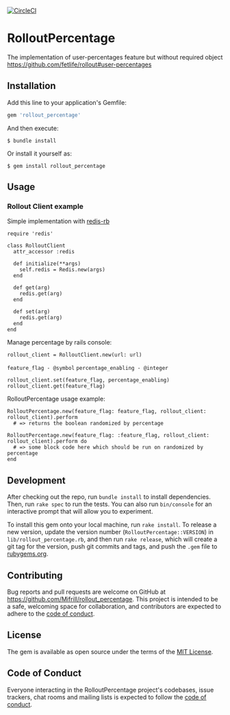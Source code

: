 [![CircleCI](https://circleci.com/gh/Mifrill/rollout_percentage.svg?style=svg)](https://app.circleci.com/pipelines/github/Mifrill/rollout_percentage)

# RolloutPercentage

The implementation of user-percentages feature but without required object
https://github.com/fetlife/rollout#user-percentages

## Installation

Add this line to your application's Gemfile:

```ruby
gem 'rollout_percentage'
```

And then execute:

    $ bundle install

Or install it yourself as:

    $ gem install rollout_percentage

## Usage

### Rollout Client example

Simple implementation with [redis-rb](https://github.com/redis/redis-rb)

    require 'redis'
    
    class RolloutClient
      attr_accessor :redis
    
      def initialize(**args)
        self.redis = Redis.new(args)
      end
    
      def get(arg)
        redis.get(arg)
      end

      def set(arg)
        redis.get(arg)
      end
    end

Manage percentage by rails console:

    rollout_client = RolloutClient.new(url: url)

`feature_flag - @symbol`
`percentage_enabling - @integer`

    rollout_client.set(feature_flag, percentage_enabling)
    rollout_client.get(feature_flag)

RolloutPercentage usage example:

    RolloutPercentage.new(feature_flag: feature_flag, rollout_client: rollout_client).perform
      # => returns the boolean randomized by percentage

    RolloutPercentage.new(feature_flag: :feature_flag, rollout_client: rollout_client).perform do
      # => some block code here which should be run on randomized by percentage
    end

## Development

After checking out the repo, run `bundle install` to install dependencies. Then, run `rake spec` to run the tests. You can also run `bin/console` for an interactive prompt that will allow you to experiment.

To install this gem onto your local machine, run `rake install`. To release a new version, update the version number (`RolloutPercentage::VERSION`) in `lib/rollout_percentage.rb`, and then run `rake release`, which will create a git tag for the version, push git commits and tags, and push the `.gem` file to [rubygems.org](https://rubygems.org).

## Contributing

Bug reports and pull requests are welcome on GitHub at https://github.com/Mifrill/rollout_percentage. This project is intended to be a safe, welcoming space for collaboration, and contributors are expected to adhere to the [code of conduct](https://github.com/Mifrill/rollout_percentage/blob/master/CODE_OF_CONDUCT.md).


## License

The gem is available as open source under the terms of the [MIT License](https://opensource.org/licenses/MIT).

## Code of Conduct

Everyone interacting in the RolloutPercentage project's codebases, issue trackers, chat rooms and mailing lists is expected to follow the [code of conduct](https://github.com/Mifrill/rollout_percentage/blob/master/CODE_OF_CONDUCT.md).
